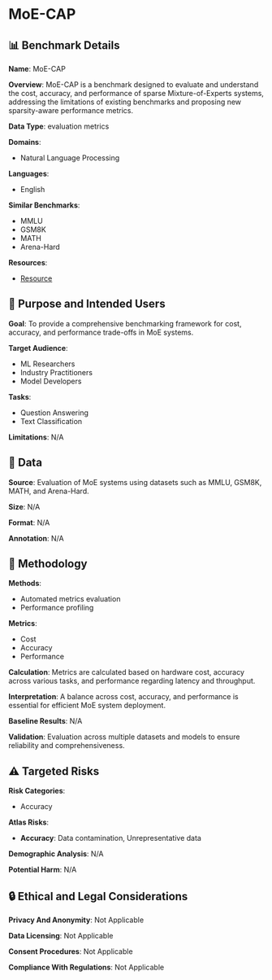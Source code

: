 # MoE-CAP

## 📊 Benchmark Details

**Name**: MoE-CAP

**Overview**: MoE-CAP is a benchmark designed to evaluate and understand the cost, accuracy, and performance of sparse Mixture-of-Experts systems, addressing the limitations of existing benchmarks and proposing new sparsity-aware performance metrics.

**Data Type**: evaluation metrics

**Domains**:
- Natural Language Processing

**Languages**:
- English

**Similar Benchmarks**:
- MMLU
- GSM8K
- MATH
- Arena-Hard

**Resources**:
- [Resource](https://arxiv.org/abs/2412.07067)

## 🎯 Purpose and Intended Users

**Goal**: To provide a comprehensive benchmarking framework for cost, accuracy, and performance trade-offs in MoE systems.

**Target Audience**:
- ML Researchers
- Industry Practitioners
- Model Developers

**Tasks**:
- Question Answering
- Text Classification

**Limitations**: N/A

## 💾 Data

**Source**: Evaluation of MoE systems using datasets such as MMLU, GSM8K, MATH, and Arena-Hard.

**Size**: N/A

**Format**: N/A

**Annotation**: N/A

## 🔬 Methodology

**Methods**:
- Automated metrics evaluation
- Performance profiling

**Metrics**:
- Cost
- Accuracy
- Performance

**Calculation**: Metrics are calculated based on hardware cost, accuracy across various tasks, and performance regarding latency and throughput.

**Interpretation**: A balance across cost, accuracy, and performance is essential for efficient MoE system deployment.

**Baseline Results**: N/A

**Validation**: Evaluation across multiple datasets and models to ensure reliability and comprehensiveness.

## ⚠️ Targeted Risks

**Risk Categories**:
- Accuracy

**Atlas Risks**:
- **Accuracy**: Data contamination, Unrepresentative data

**Demographic Analysis**: N/A

**Potential Harm**: N/A

## 🔒 Ethical and Legal Considerations

**Privacy And Anonymity**: Not Applicable

**Data Licensing**: Not Applicable

**Consent Procedures**: Not Applicable

**Compliance With Regulations**: Not Applicable
